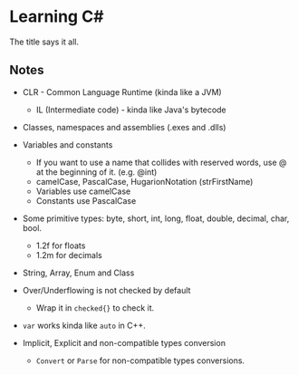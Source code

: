 # Learning C#

The title says it all.

## Notes

* CLR - Common Language Runtime (kinda like a JVM)
  * IL (Intermediate code) - kinda like Java's bytecode
* Classes, namespaces and assemblies (.exes and .dlls)

* Variables and constants
  * If you want to use a name that collides with reserved words, use @ at the beginning of it. (e.g. @int)
  * camelCase, PascalCase, HugarionNotation (strFirstName)
  * Variables use camelCase
  * Constants use PascalCase
* Some primitive types: byte, short, int, long, float, double, decimal, char, bool.
  * 1.2f for floats
  * 1.2m for decimals
* String, Array, Enum and Class

* Over/Underflowing is not checked by default
  * Wrap it in `checked{}` to check it.
* `var` works kinda like `auto` in C++.

* Implicit, Explicit and non-compatible types conversion
  * `Convert` or `Parse` for non-compatible types conversions.
